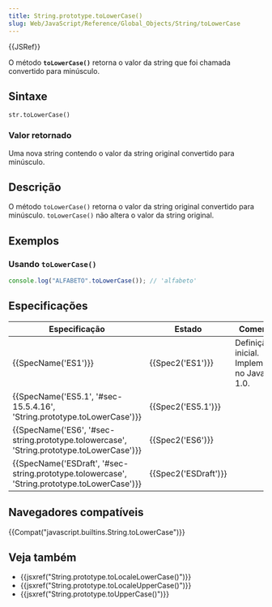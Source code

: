 ```yaml
---
title: String.prototype.toLowerCase()
slug: Web/JavaScript/Reference/Global_Objects/String/toLowerCase
---
```


{{JSRef}}

O método **`toLowerCase()`** retorna o valor da string que foi chamada convertido para minúsculo.

## Sintaxe

```
str.toLowerCase()
```

### Valor retornado

Uma nova string contendo o valor da string original convertido para minúsculo.

## Descrição

O método `toLowerCase()` retorna o valor da string original convertido para minúsculo. `toLowerCase()` não altera o valor da string original.

## Exemplos

### Usando `toLowerCase()`

```js
console.log("ALFABETO".toLowerCase()); // 'alfabeto'
```

## Especificações

| Especificação                                                                                | Estado               | Comentário                                         |
| -------------------------------------------------------------------------------------------- | -------------------- | -------------------------------------------------- |
| {{SpecName('ES1')}}                                                                          | {{Spec2('ES1')}}     | Definição inicial. Implementada no JavaScript 1.0. |
| {{SpecName('ES5.1', '#sec-15.5.4.16', 'String.prototype.toLowerCase')}}                      | {{Spec2('ES5.1')}}   |                                                    |
| {{SpecName('ES6', '#sec-string.prototype.tolowercase', 'String.prototype.toLowerCase')}}     | {{Spec2('ES6')}}     |                                                    |
| {{SpecName('ESDraft', '#sec-string.prototype.tolowercase', 'String.prototype.toLowerCase')}} | {{Spec2('ESDraft')}} |                                                    |

## Navegadores compatíveis

{{Compat("javascript.builtins.String.toLowerCase")}}

## Veja também

- {{jsxref("String.prototype.toLocaleLowerCase()")}}
- {{jsxref("String.prototype.toLocaleUpperCase()")}}
- {{jsxref("String.prototype.toUpperCase()")}}

